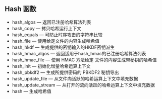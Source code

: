 ## Hash 函数 ##

- hash_algos — 返回已注册哈希算法列表
- hash_copy — 拷贝哈希运行上下文
- hash_equals — 可防止时序攻击的字符串比较
- hash_file — 使用给定文件的内容生成哈希值
- hash_hkdf — 生成提供的密钥输入的HKDF密钥派生
- hash_hmac_algos — 返回适用于hash_hmac的已注册哈希算法列表
- hash_hmac_file — 使用 HMAC 方法给定 文件的内容生成带秘钥的哈希值
- hash_init — 初始化增量哈希运算上下文
- hash_pbkdf2 — 生成所提供密码的 PBKDF2 秘钥导出
- hash_update_file — 从文件向活跃的哈希运算上下文中填充数据
- hash_update_stream — 从打开的流向活跃的哈希运算上下文中填充数据
- hash — 生成哈希值